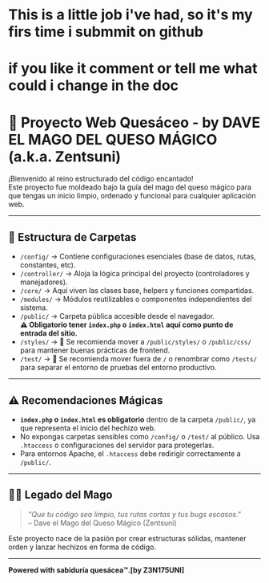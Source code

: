 # This is a little job i've had, so it's my firs time i submmit on github
# if you like it comment or tell me what could i change in the doc

# 🧀 Proyecto Web Quesáceo - by DAVE EL MAGO DEL QUESO MÁGICO (a.k.a. Zentsuni)

¡Bienvenido al reino estructurado del código encantado!  
Este proyecto fue moldeado bajo la guía del mago del queso mágico para que tengas un inicio limpio, ordenado y funcional para cualquier aplicación web.

---

## 📂 Estructura de Carpetas

- `/config/` → Contiene configuraciones esenciales (base de datos, rutas, constantes, etc).
- `/controller/` → Aloja la lógica principal del proyecto (controladores y manejadores).
- `/core/` → Aquí viven las clases base, helpers y funciones compartidas.
- `/modules/` → Módulos reutilizables o componentes independientes del sistema.
- `/public/` → Carpeta pública accesible desde el navegador.  
  **⚠️ Obligatorio tener `index.php` o `index.html` aquí como punto de entrada del sitio.**
- `/styles/` → 🚨 Se recomienda mover a `/public/styles/` o `/public/css/` para mantener buenas prácticas de frontend.
- `/test/` → 🚨 Se recomienda mover fuera de `/` o renombrar como `/tests/` para separar el entorno de pruebas del entorno productivo.

---

## ⚠️ Recomendaciones Mágicas

- **`index.php` o `index.html` es obligatorio** dentro de la carpeta `/public/`, ya que representa el inicio del hechizo web.
- No expongas carpetas sensibles como `/config/` o `/test/` al público. Usa `.htaccess` o configuraciones del servidor para protegerlas.
- Para entornos Apache, el `.htaccess` debe redirigir correctamente a `/public/`.

---

## 🧙‍♂️ Legado del Mago

> _"Que tu código sea limpio, tus rutas cortas y tus bugs escasos."_  
> – Dave el Mago del Queso Mágico (Zentsuni)

Este proyecto nace de la pasión por crear estructuras sólidas, mantener orden y lanzar hechizos en forma de código.

---

**Powered with sabiduría quesácea™.[by Z3N175UNI]**

